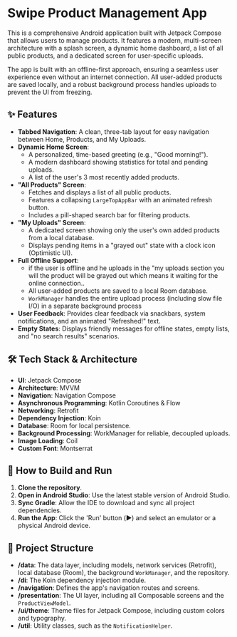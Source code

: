 # Swipe Product Management App

This is a comprehensive Android application built with Jetpack Compose that allows users to manage products. It features a modern, multi-screen architecture with a splash screen, a dynamic home dashboard, a list of all public products, and a dedicated screen for user-specific uploads.

The app is built with an offline-first approach, ensuring a seamless user experience even without an internet connection. All user-added products are saved locally, and a robust background process handles uploads to prevent the UI from freezing.

## ✨ Features

-   **Tabbed Navigation**: A clean, three-tab layout for easy navigation between Home, Products, and My Uploads.
-   **Dynamic Home Screen**:
    -   A personalized, time-based greeting (e.g., "Good morning!").
    -   A modern dashboard showing statistics for total and pending uploads.
    -   A list of the user's 3 most recently added products.
-   **"All Products" Screen**:
    -   Fetches and displays a list of all public products.
    -   Features a collapsing `LargeTopAppBar` with an animated refresh button.
    -   Includes a pill-shaped search bar for filtering products.
-   **"My Uploads" Screen**:
    -   A dedicated screen showing only the user's own added products from a local database.
    -   Displays pending items in a "grayed out" state with a clock icon (Optimistic UI).
-   **Full Offline Support**:
    -   if the user is offline and he uploads in the "my uploads section you will the product will be grayed out              which means it waiting for the online connection..
    -   All user-added products are saved to a local Room database.
    -   `WorkManager` handles the entire upload process (including slow file I/O) in a separate background process
-   **User Feedback**: Provides clear feedback via snackbars, system notifications, and an animated "Refreshed!" text.
-   **Empty States**: Displays friendly messages for offline states, empty lists, and "no search results" scenarios.

## 🛠 Tech Stack & Architecture

-   **UI**: Jetpack Compose
-   **Architecture**: MVVM
-   **Navigation**: Navigation Compose
-   **Asynchronous Programming**: Kotlin Coroutines & Flow
-   **Networking**: Retrofit
-   **Dependency Injection**: Koin
-   **Database**: Room for local persistence.
-   **Background Processing**: WorkManager for reliable, decoupled uploads.
-   **Image Loading**: Coil
-   **Custom Font**: Montserrat

## 🚀 How to Build and Run

1.  **Clone the repository**.
2.  **Open in Android Studio**: Use the latest stable version of Android Studio.
3.  **Sync Gradle**: Allow the IDE to download and sync all project dependencies.
4.  **Run the App**: Click the 'Run' button (▶️) and select an emulator or a physical Android device.

## 📂 Project Structure

-   **/data**: The data layer, including models, network services (Retrofit), local database (Room), the background `WorkManager`, and the repository.
-   **/di**: The Koin dependency injection module.
-   **/navigation**: Defines the app's navigation routes and screens.
-   **/presentation**: The UI layer, including all Composable screens and the `ProductViewModel`.
-   **/ui/theme**: Theme files for Jetpack Compose, including custom colors and typography.
-   **/util**: Utility classes, such as the `NotificationHelper`.
